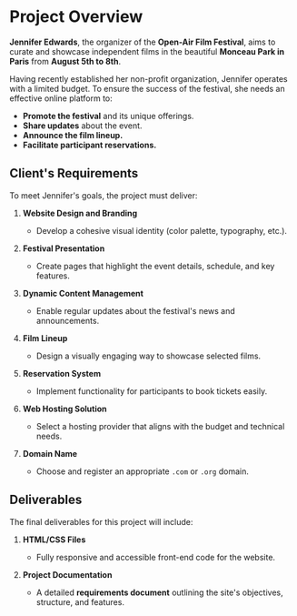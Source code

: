 # Project Overview

**Jennifer Edwards**, the organizer of the **Open-Air Film Festival**, aims to curate and showcase independent films in the beautiful **Monceau Park in Paris** from **August 5th to 8th**.  

Having recently established her non-profit organization, Jennifer operates with a limited budget. To ensure the success of the festival, she needs an effective online platform to:  

- **Promote the festival** and its unique offerings.  
- **Share updates** about the event.  
- **Announce the film lineup.**  
- **Facilitate participant reservations.**

## Client's Requirements

To meet Jennifer's goals, the project must deliver:  

1. **Website Design and Branding**  
   - Develop a cohesive visual identity (color palette, typography, etc.).  

2. **Festival Presentation**  
   - Create pages that highlight the event details, schedule, and key features.  

3. **Dynamic Content Management**  
   - Enable regular updates about the festival's news and announcements.  

4. **Film Lineup**  
   - Design a visually engaging way to showcase selected films.  

5. **Reservation System**  
   - Implement functionality for participants to book tickets easily.  

6. **Web Hosting Solution**  
   - Select a hosting provider that aligns with the budget and technical needs.  

7. **Domain Name**  
   - Choose and register an appropriate `.com` or `.org` domain.  

## Deliverables  

The final deliverables for this project will include:  

1. **HTML/CSS Files**  
   - Fully responsive and accessible front-end code for the website.  

2. **Project Documentation**  
   - A detailed **requirements document** outlining the site's objectives, structure, and features.  

